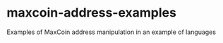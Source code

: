 maxcoin-address-examples
========================

Examples of MaxCoin address manipulation in an example of languages
